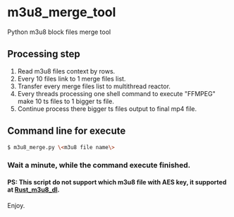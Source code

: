 # m3u8_merge_tool
Python m3u8 block files merge tool

## Processing step
1. Read m3u8 files context by rows.
2. Every 10 files link to 1 merge files list.
3. Transfer every merge files list to multithread reactor.
4. Every threads processing one shell command to execute "FFMPEG" make 10 ts files to 1 bigger ts file.
5. Continue process there bigger ts files output to final mp4 file.

## Command line for execute
  ```Bash
  $ m3u8_merge.py \<m3u8 file name\>
  ```

### Wait a minute, while the command execute finished.

#### PS: This script do not support which m3u8 file with AES key, it supported at [Rust_m3u8_dl](https://github.com/ItiharaYuuko/Rust_m3u8_dl).

Enjoy.
